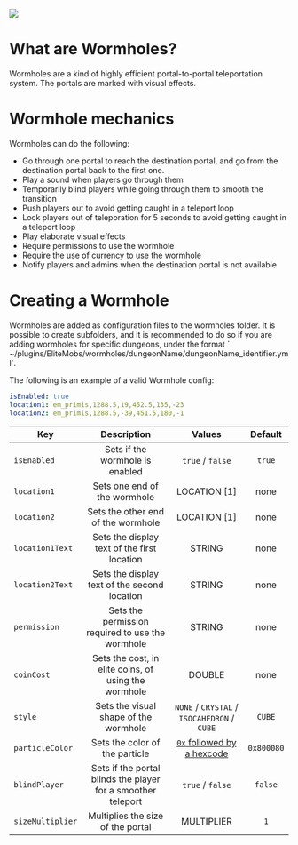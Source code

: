 [![](https://i.imgur.com/LPnSUkK.jpg)](https://magmaguy.com/webapp/webapp.html)

# What are Wormholes?

Wormholes are a kind of highly efficient portal-to-portal teleportation system. The portals are marked with visual effects.

# Wormhole mechanics

Wormholes can do the following:

*   Go through one portal to reach the destination portal, and go from the destination portal back to the first one.
*   Play a sound when players go through them
*   Temporarily blind players while going through them to smooth the transition
*   Push players out to avoid getting caught in a teleport loop
*   Lock players out of teleporation for 5 seconds to avoid getting caught in a teleport loop
*   Play elaborate visual effects
*   Require permissions to use the wormhole
*   Require the use of currency to use the wormhole
*   Notify players and admins when the destination portal is not available

# Creating a Wormhole

Wormholes are added as configuration files to the wormholes folder. It is possible to create subfolders, and it is recommended to do so if you are adding wormholes for specific dungeons, under the format \` ~/plugins/EliteMobs/wormholes/dungeonName/dungeonName\_identifier.yml\`.


The following is an example of a valid Wormhole config:

```yaml
isEnabled: true
location1: em_primis,1288.5,19,452.5,135,-23
location2: em_primis,1288.5,-39,451.5,180,-1
```

| Key | Description | Values | Default |
|-|:-:|:-:|:-:|
| `isEnabled` | Sets if the wormhole is enabled | `true` / `false`| `true` |
| `location1` | Sets one end of the wormhole | LOCATION [1] | none |
| `location2` | Sets the other end of the wormhole | LOCATION [1] | none |
| `location1Text` | Sets the display text of the first location | STRING | none |
| `location2Text` | Sets the display text of the second location | STRING | none |
| `permission` | Sets the permission required to use the wormhole | STRING | none |
| `coinCost` | Sets the cost, in elite coins, of using the wormhole | DOUBLE | none |
| `style` | Sets the visual shape of the wormhole | `NONE` / `CRYSTAL` / `ISOCAHEDRON` / `CUBE` | `CUBE` |
| `particleColor` | Sets the color of the particle | [`0x` followed by a hexcode](https://www.w3schools.com/colors/colors_hexadecimal.asp) | `0x800080` |
| `blindPlayer` | Sets if the portal blinds the player for a smoother teleport | `true` / `false` | `false` |
| `sizeMultiplier` | Multiplies the size of the portal | MULTIPLIER | `1` |